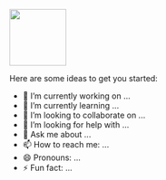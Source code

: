 <a href="URL_REDIRECT" target="blank"><img align="center" src="https://camo.githubusercontent.com/0c252a90f0481a7882802d8f68a93a363939f032b19c2dd1b6461b9b3a85de75/68747470733a2f2f726561646d652d747970696e672d7376672e6865726f6b756170702e636f6d3f73697a653d353026636f6c6f723d3030414446462663656e7465723d74727565267643656e7465723d747275652677696474683d31303030266865696768743d323030266c696e65733d6c6f672825323257656c636f6d652b546f2b4d792b47495448554225323229" height="100" /></a>

Here are some ideas to get you started:

- 🔭 I’m currently working on ...
- 🌱 I’m currently learning ...
- 👯 I’m looking to collaborate on ...
- 🤔 I’m looking for help with ...
- 💬 Ask me about ...
- 📫 How to reach me: ...
- 😄 Pronouns: ...
- ⚡ Fun fact: ...

